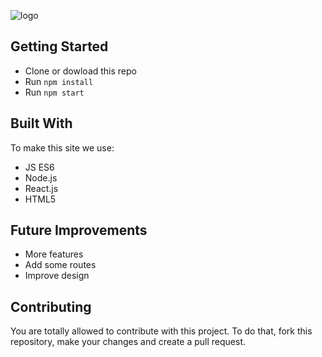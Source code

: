 
![logo](https://user-images.githubusercontent.com/54912285/74965164-78f98c00-53f3-11ea-98bc-c90f3911ffaa.png) 

## Getting Started
* Clone or dowload this repo
* Run `npm install`
* Run `npm start`

## Built With
To make this site we use:

* JS ES6
* Node.js
* React.js
* HTML5

## Future Improvements 

* More features
* Add some routes 
* Improve design

## Contributing

You are totally allowed to contribute with this project. To do that, fork this repository, make your changes and create a pull request.
